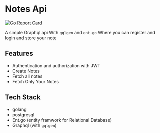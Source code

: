 # Notes Api

[![Go Report Card](https://goreportcard.com/badge/github.com/ArifulProtik/gograph-notes)](https://goreportcard.com/report/github.com/ArifulProtik/gograph-notes) 

A simple Graphql api With `gqlgen` and `ent.go` Where you can register and login and store your note

## Features

- Authentication and authorization with JWT
- Create Notes
- Fetch all notes
- Fetch Only Your Notes

## Tech Stack 
- golang 
- postgresql 
- Ent.go (entity framwork for Relational Database)
- Graphql (with `gqlgen`)